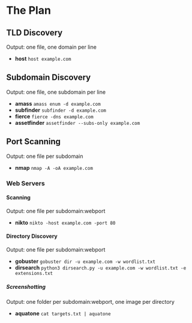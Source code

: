 # The Plan

## TLD Discovery
Output: one file, one domain per line
- **host** `host example.com`

## Subdomain Discovery
Output: one file, one subdomain per line
- **amass** `amass enum -d example.com`
- **subfinder** `subfinder -d example.com`
- **fierce** `fierce -dns example.com`
- **assetfinder** `assetfinder --subs-only example.com`

## Port Scanning
Output: one file per subdomain
- **nmap** `nmap -A -oA example.com`

### Web Servers

#### Scanning
Output: one file per subdomain:webport
- **nikto** `nikto -host example.com -port 80`

#### Directory Discovery
Output: one file per subdomain:webport
- **gobuster** `gobuster dir -u example.com -w wordlist.txt`
- **dirsearch** `python3 dirsearch.py -u example.com -w wordlist.txt -e extensions.txt`

##### Screenshotting
Output: one folder per subdomain:webport, one image per directory
- **aquatone** `cat targets.txt | aquatone`
